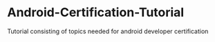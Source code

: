 # Android-Certification-Tutorial
Tutorial consisting of topics needed for android developer certification
